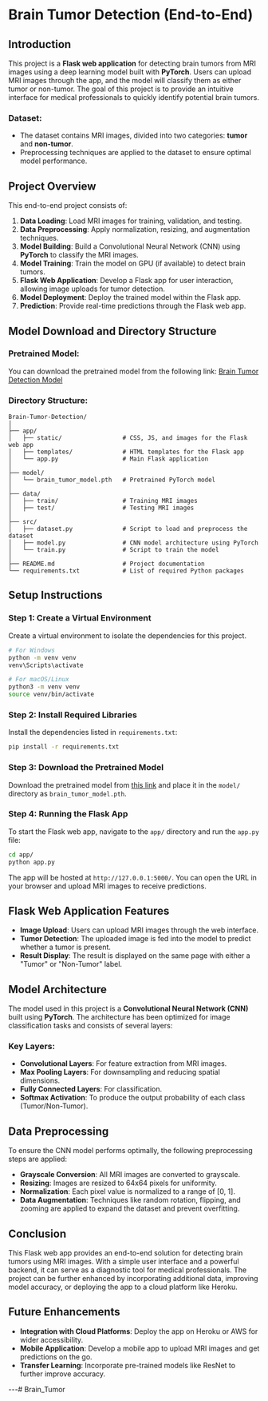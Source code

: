 # Brain Tumor Detection (End-to-End)

## Introduction

This project is a **Flask web application** for detecting brain tumors from MRI images using a deep learning model built with **PyTorch**. Users can upload MRI images through the app, and the model will classify them as either tumor or non-tumor. The goal of this project is to provide an intuitive interface for medical professionals to quickly identify potential brain tumors.

### Dataset:
- The dataset contains MRI images, divided into two categories: **tumor** and **non-tumor**.
- Preprocessing techniques are applied to the dataset to ensure optimal model performance.

## Project Overview

This end-to-end project consists of:
1. **Data Loading**: Load MRI images for training, validation, and testing.
2. **Data Preprocessing**: Apply normalization, resizing, and augmentation techniques.
3. **Model Building**: Build a Convolutional Neural Network (CNN) using **PyTorch** to classify the MRI images.
4. **Model Training**: Train the model on GPU (if available) to detect brain tumors.
5. **Flask Web Application**: Develop a Flask app for user interaction, allowing image uploads for tumor detection.
6. **Model Deployment**: Deploy the trained model within the Flask app.
7. **Prediction**: Provide real-time predictions through the Flask web app.

## Model Download and Directory Structure

### Pretrained Model:
You can download the pretrained model from the following link:
[Brain Tumor Detection Model](https://drive.google.com/file/d/1LJG_ITCWWtriLC5NPrWxIDwekWbhU_Rj/view?usp=sharing)

### Directory Structure:
```
Brain-Tumor-Detection/
│
├── app/
│   ├── static/                 # CSS, JS, and images for the Flask web app
│   ├── templates/              # HTML templates for the Flask app
│   └── app.py                  # Main Flask application
│
├── model/
│   └── brain_tumor_model.pth   # Pretrained PyTorch model
│
├── data/
│   ├── train/                  # Training MRI images
│   ├── test/                   # Testing MRI images
│
├── src/
│   ├── dataset.py              # Script to load and preprocess the dataset
│   ├── model.py                # CNN model architecture using PyTorch
│   └── train.py                # Script to train the model
│
├── README.md                   # Project documentation
└── requirements.txt            # List of required Python packages
```

## Setup Instructions

### Step 1: Create a Virtual Environment

Create a virtual environment to isolate the dependencies for this project.

```bash
# For Windows
python -m venv venv
venv\Scripts\activate

# For macOS/Linux
python3 -m venv venv
source venv/bin/activate
```

### Step 2: Install Required Libraries

Install the dependencies listed in `requirements.txt`:

```bash
pip install -r requirements.txt
```

### Step 3: Download the Pretrained Model

Download the pretrained model from [this link](https://drive.google.com/file/d/1LJG_ITCWWtriLC5NPrWxIDwekWbhU_Rj/view?usp=sharing) and place it in the `model/` directory as `brain_tumor_model.pth`.

### Step 4: Running the Flask App

To start the Flask web app, navigate to the `app/` directory and run the `app.py` file:

```bash
cd app/
python app.py
```

The app will be hosted at `http://127.0.0.1:5000/`. You can open the URL in your browser and upload MRI images to receive predictions.

## Flask Web Application Features

- **Image Upload**: Users can upload MRI images through the web interface.
- **Tumor Detection**: The uploaded image is fed into the model to predict whether a tumor is present.
- **Result Display**: The result is displayed on the same page with either a "Tumor" or "Non-Tumor" label.

## Model Architecture

The model used in this project is a **Convolutional Neural Network (CNN)** built using **PyTorch**. The architecture has been optimized for image classification tasks and consists of several layers:

### Key Layers:
- **Convolutional Layers**: For feature extraction from MRI images.
- **Max Pooling Layers**: For downsampling and reducing spatial dimensions.
- **Fully Connected Layers**: For classification.
- **Softmax Activation**: To produce the output probability of each class (Tumor/Non-Tumor).

## Data Preprocessing

To ensure the CNN model performs optimally, the following preprocessing steps are applied:
- **Grayscale Conversion**: All MRI images are converted to grayscale.
- **Resizing**: Images are resized to 64x64 pixels for uniformity.
- **Normalization**: Each pixel value is normalized to a range of [0, 1].
- **Data Augmentation**: Techniques like random rotation, flipping, and zooming are applied to expand the dataset and prevent overfitting.

## Conclusion

This Flask web app provides an end-to-end solution for detecting brain tumors using MRI images. With a simple user interface and a powerful backend, it can serve as a diagnostic tool for medical professionals. The project can be further enhanced by incorporating additional data, improving model accuracy, or deploying the app to a cloud platform like Heroku.

## Future Enhancements

- **Integration with Cloud Platforms**: Deploy the app on Heroku or AWS for wider accessibility.
- **Mobile Application**: Develop a mobile app to upload MRI images and get predictions on the go.
- **Transfer Learning**: Incorporate pre-trained models like ResNet to further improve accuracy.

---#   B r a i n _ T u m o r  
 